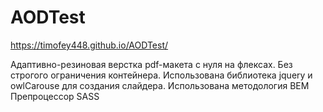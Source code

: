 # AODTest
https://timofey448.github.io/AODTest/

Адаптивно-резиновая верстка pdf-макета с нуля на флексах. Без строгого ограничения контейнера.
Использована библиотека jquery и  owlCarouse для создания слайдера.
Использована методология BEM
Препроцессор SASS
